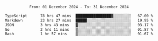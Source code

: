 <div align="center">
<p style="text-align: center;">
<!--START_SECTION:waka-->

```txt
From: 01 December 2024 - To: 31 December 2024

TypeScript      78 hrs 47 mins  ████████████████▓░░░░░░░░   67.00 %
Markdown        23 hrs 27 mins  █████░░░░░░░░░░░░░░░░░░░░   19.95 %
JSON            3 hrs 43 mins   ▓░░░░░░░░░░░░░░░░░░░░░░░░   03.17 %
Go              2 hrs 11 mins   ▒░░░░░░░░░░░░░░░░░░░░░░░░   01.87 %
Bash            1 hr 57 mins    ▒░░░░░░░░░░░░░░░░░░░░░░░░   01.67 %
```

<!--END_SECTION:waka-->
</p>
</div>
